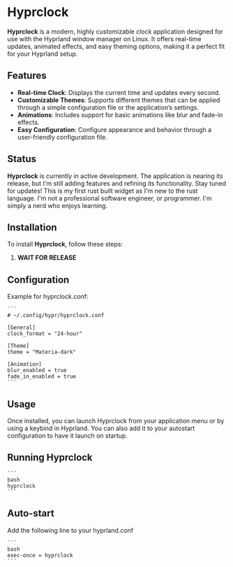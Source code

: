 # Hyprclock

**Hyprclock** is a modern, highly customizable clock application designed for use with the Hyprland window manager on Linux. It offers real-time updates, animated effects, and easy theming options, making it a perfect fit for your Hyprland setup.

## Features

- **Real-time Clock**: Displays the current time and updates every second.
- **Customizable Themes**: Supports different themes that can be applied through a simple configuration file or the application’s settings.
- **Animations**: Includes support for basic animations like blur and fade-in effects.
- **Easy Configuration**: Configure appearance and behavior through a user-friendly configuration file.

## Status

**Hyprclock** is currently in active development. The application is nearing its release, but I'm still adding features and refining its functionality. Stay tuned for updates! This is my first rust built widget as I'm new to the rust language. I'm not a professional software engineer, or programmer. I'm simply a nerd who enjoys learning.

## Installation

To install **Hyprclock**, follow these steps:

1. **WAIT FOR RELEASE**

## Configuration

Example for hyprclock.conf:

    ```
    # ~/.config/hypr/hyprclock.conf

    [General]
    clock_format = "24-hour"

    [Theme]
    theme = "Materia-dark"

    [Animation]
    blur_enabled = true
    fade_in_enabled = true
    ```

## Usage

Once installed, you can launch Hyprclock from your application menu or by using a keybind in Hyprland. You can also add it to your autostart configuration to have it launch on startup.

## Running Hyprclock

    ```
    bash
    hyprclock
    ```

## Auto-start

Add the following line to your hyprland.conf

    ```
    bash
    exec-once = hyprclock
    ```
